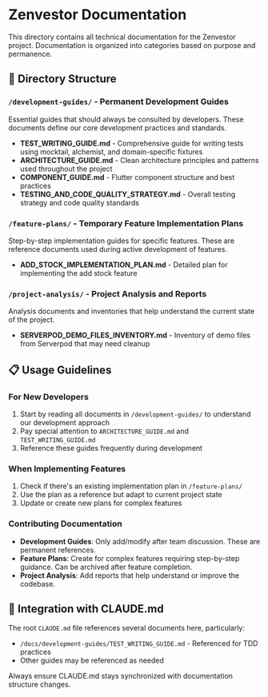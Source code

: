 # Zenvestor Documentation

This directory contains all technical documentation for the Zenvestor project. Documentation is organized into categories based on purpose and permanence.

## 📁 Directory Structure

### `/development-guides/` - Permanent Development Guides
Essential guides that should always be consulted by developers. These documents define our core development practices and standards.

- **TEST_WRITING_GUIDE.md** - Comprehensive guide for writing tests using mocktail, alchemist, and domain-specific fixtures
- **ARCHITECTURE_GUIDE.md** - Clean architecture principles and patterns used throughout the project
- **COMPONENT_GUIDE.md** - Flutter component structure and best practices
- **TESTING_AND_CODE_QUALITY_STRATEGY.md** - Overall testing strategy and code quality standards

### `/feature-plans/` - Temporary Feature Implementation Plans
Step-by-step implementation guides for specific features. These are reference documents used during active development of features.

- **ADD_STOCK_IMPLEMENTATION_PLAN.md** - Detailed plan for implementing the add stock feature

### `/project-analysis/` - Project Analysis and Reports
Analysis documents and inventories that help understand the current state of the project.

- **SERVERPOD_DEMO_FILES_INVENTORY.md** - Inventory of demo files from Serverpod that may need cleanup

## 📋 Usage Guidelines

### For New Developers
1. Start by reading all documents in `/development-guides/` to understand our development approach
2. Pay special attention to `ARCHITECTURE_GUIDE.md` and `TEST_WRITING_GUIDE.md`
3. Reference these guides frequently during development

### When Implementing Features
1. Check if there's an existing implementation plan in `/feature-plans/`
2. Use the plan as a reference but adapt to current project state
3. Update or create new plans for complex features

### Contributing Documentation
- **Development Guides**: Only add/modify after team discussion. These are permanent references.
- **Feature Plans**: Create for complex features requiring step-by-step guidance. Can be archived after feature completion.
- **Project Analysis**: Add reports that help understand or improve the codebase.

## 🔗 Integration with CLAUDE.md

The root `CLAUDE.md` file references several documents here, particularly:
- `/docs/development-guides/TEST_WRITING_GUIDE.md` - Referenced for TDD practices
- Other guides may be referenced as needed

Always ensure CLAUDE.md stays synchronized with documentation structure changes.